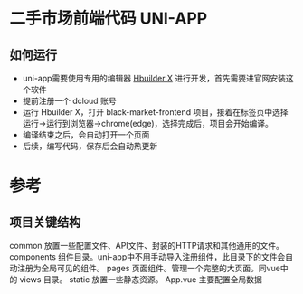 # 二手市场前端代码 UNI-APP

## 如何运行
* uni-app需要使用专用的编辑器 [Hbuilder X](https://www.dcloud.io/hbuilderx.html) 进行开发，首先需要进官网安装这个软件
* 提前注册一个 dcloud 账号
* 运行 Hbuilder X，打开 black-market-frontend 项目，接着在标签页中选择运行->运行到浏览器->chrome(edge)，选择完成后，项目会开始编译。
* 编译结束之后，会自动打开一个页面
* 后续，编写代码，保存后会自动热更新

# 参考
## 项目关键结构

common 放置一些配置文件、API文件、封装的HTTP请求和其他通用的文件。
components 组件目录。uni-app中不用手动导入注册组件，此目录下的文件会自动注册为全局可见的组件。
pages 页面组件。管理一个完整的大页面。同vue中的 views 目录。
static 放置一些静态资源。
App.vue 主要配置全局数据






